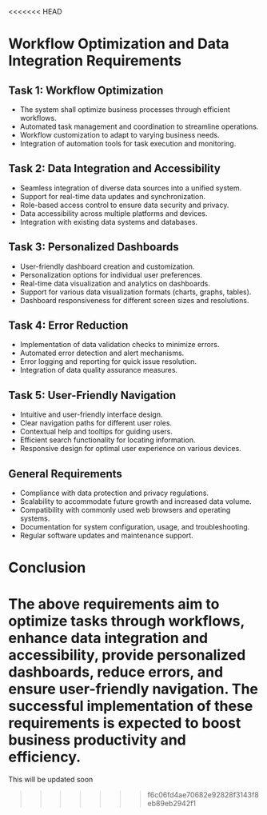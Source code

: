 <<<<<<< HEAD
# Workflow Optimization and Data Integration Requirements

## Task 1: Workflow Optimization
- The system shall optimize business processes through efficient workflows.
- Automated task management and coordination to streamline operations.
- Workflow customization to adapt to varying business needs.
- Integration of automation tools for task execution and monitoring.

## Task 2: Data Integration and Accessibility
- Seamless integration of diverse data sources into a unified system.
- Support for real-time data updates and synchronization.
- Role-based access control to ensure data security and privacy.
- Data accessibility across multiple platforms and devices.
- Integration with existing data systems and databases.

## Task 3: Personalized Dashboards
- User-friendly dashboard creation and customization.
- Personalization options for individual user preferences.
- Real-time data visualization and analytics on dashboards.
- Support for various data visualization formats (charts, graphs, tables).
- Dashboard responsiveness for different screen sizes and resolutions.

## Task 4: Error Reduction
- Implementation of data validation checks to minimize errors.
- Automated error detection and alert mechanisms.
- Error logging and reporting for quick issue resolution.
- Integration of data quality assurance measures.

## Task 5: User-Friendly Navigation
- Intuitive and user-friendly interface design.
- Clear navigation paths for different user roles.
- Contextual help and tooltips for guiding users.
- Efficient search functionality for locating information.
- Responsive design for optimal user experience on various devices.

## General Requirements
- Compliance with data protection and privacy regulations.
- Scalability to accommodate future growth and increased data volume.
- Compatibility with commonly used web browsers and operating systems.
- Documentation for system configuration, usage, and troubleshooting.
- Regular software updates and maintenance support.

# Conclusion
The above requirements aim to optimize tasks through workflows, enhance data integration and accessibility, provide personalized dashboards, reduce errors, and ensure user-friendly navigation. The successful implementation of these requirements is expected to boost business productivity and efficiency.
=======
This will be updated soon
>>>>>>> f6c06fd4ae70682e92828f3143f8eb89eb2942f1
